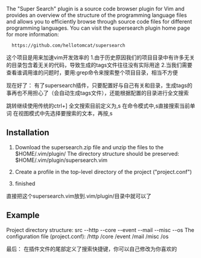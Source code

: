 The "Super Search" plugin is a source code browser plugin for Vim and provides
an overview of the structure of the programming language files and allows
you to efficiently browse through source code files for different
programming languages.  You can visit the supersearch plugin home page for more
information:

      https://github.com/hellotomcat/supersearch

这个项目是用来加速vim开发效率的
1.由于历史原因我们的项目目录中有许多无关的目录包含着无关的代码，导致生成的tags文件往往没有实际用途
2.当我们需要查看谁调用谁的问题时，要用:grep命令来搜索整个项目目录，相当不方便

现在好了：
有了supersearch插件，只要配置好与自己有关和目录，生成tags的事再也不用担心了（会自动生成tags文件），还能根据配置的目录进行全文搜索

跳转继续使用传统的ctrl+]
全文搜索目前定义为,s
    在命令模式中,s直接搜索当前单词
    在视图模式中先选择要搜索的文本，再按,s


Installation
------------
1. Download the supersearch.zip file and unzip the files to the $HOME/.vim/plugin/
   The directory structure should be preserved:
   $HOME/.vim/plugin/supersearch.vim

2. Create a profile in the top-level directory of the project ("project.conf")

3. finished

直接把这个supersearch.vim放到.vim/plugin/目录中就可以了


Example
------------
Project directory structure:
src
    --http
    --core
    --event
    --mail
    --misc
    --os
The configuration file (project.conf):
/http
/core
/event
/mail
/misc
/os


最后：
在插件文件的尾部定义了搜索快捷键，你可以自己修改为你喜欢的

